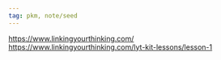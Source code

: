 ```yaml
---
tag: pkm, note/seed
---
```

https://www.linkingyourthinking.com/
https://www.linkingyourthinking.com/lyt-kit-lessons/lesson-1
